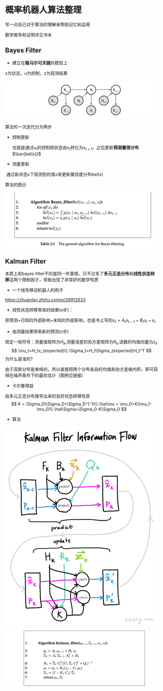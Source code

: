 # 概率机器人算法整理

写一点自己对于算法的理解来帮助记忆和运用

数学推导和证明详见书本

## Bayes Filter

- 建立在**隐马尔可夫链**的模型上

x为状态，u为控制，z为观测结果

![DBM](./Figure/DBM.png)

算法的一次迭代分为两步

- 控制更新

  也就是通过$u_t$的控制把状态由$x_t$转化为$x_{t+1}$，之后更新**预测置信分布**$\bar{bel(x)}$

- 测量更新

​		通过新状态x下观测到的值z来更新置信度分布$bel(x)$	



算法的图示

![bayes_filter](./Figure/bayes_filter.png)



## Kalman Filter

本质上和bayes filter干的是同一件事情，只不过多了**多元正态分布**和**线性状态转移**这两个限制因子，导致出现了非常好的数学性质

- 一个线性移动机器人的例子

https://zhuanlan.zhihu.com/p/39912633

- 线性状态转移带来的结果(u步)：

原预测+已知的外部影响+未知的外部影响，也是书上写的$x_t=A_tx_{t-1}+B_tu_t+\epsilon_t$

- 由测量结果带来新的预测(z步)

规定一些符号：测量值矩阵为$H_k$,测量误差的协方差矩阵为$R_k$,读数的均值向量为$z_k$
$$
\mu_t=H_tx_{expected}\\
\Sigma_t=H_t\Sigma_{expected}H_t^T
$$
为什么是准的?

由于高斯分布是单峰的，所以直接把两个分布各自的均值和协方差做内积，即可获得在噪声条件下的最优估计（图例见链接）



- 卡尔曼增益

由多元正态分布推导出来的良好状态转移性质
$$
K = \Sigma_0(\Sigma_0+\Sigma_1)^{-1}\\
\hat\mu = \mu_0+K(\mu_1-\mu_0)\\
\hat\Sigma=\Sigma_0-K\Sigma_0
$$

- 算法

![kf_struct](./Figure/kf_struct.jpeg)

![kf_algo](./Figure/kf_algo.png)